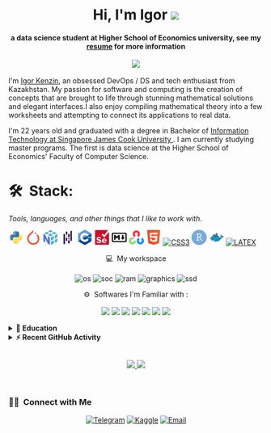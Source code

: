 <h1 align="center">Hi, I'm Igor  <img src="https://media.giphy.com/media/TEnXkcsHrP4YedChhA/giphy.gif" width="55"></h1> 
<h4 align="center">a data science student at Higher School of Economics university, see my <a href="https://github.com/maybeigor/maybeigor/blob/main/Kenzin-Igor_DevOps-Specialist.pdf.pdf" target="_blank">resume</a> for more information</h4>
<p align="center">
  <a href="https://github.com/maybeigor/maybeigor/blob/main/CV%20Kenzin-Igor.pdf"><img src="https://readme-typing-svg.herokuapp.com?lines=Data+Scientist;Deep+Learning+Developer;ML%20|%20SQL%20|%20OOP%20;Always%20learning%20new%20things&center=true&width=500&height=100"></a>
</p>

I'm [Igor Kenzin](https://github.com/maybeigor), an obsessed DevOps / DS and tech enthusiast from Kazakhstan. My passion for software and computing is the creation of concepts that are brought to life through stunning mathematical solutions and elegant interfaces.I also enjoy compiling mathematical theory into a few worksheets and attempting to connect its applications to real data.

I'm 22 years old and graduated with a degree in Bachelor of <a href="https://www.jcu.edu.sg/courses-and-study/courses/course/bachelor-of-information-technology" target="_blank"> Information Technology at Singapore James Cook University </a>. I am currently studying  master programs. The first is data science at the Higher School of Economics' Faculty of Computer Science. 
# 🛠 **&nbsp;Stack:** 
<i>Tools, languages, and other things that I like to work with.</i> 

<a href="https://docs.python.org/3/" target="_blank" rel="noreferrer"><img src="https://raw.githubusercontent.com/devicons/devicon/master/icons/python/python-original.svg" height="30" alt="Python" /></a>
<a href="https://pytorch.org/docs/stable/index.html" target="_blank" rel="noreferrer"><img src="https://raw.githubusercontent.com/devicons/devicon/master/icons/pytorch/pytorch-original.svg" height="30" alt="PyTorch" /></a>
<a href="https://numpy.org/doc/" target="_blank" rel="noreferrer"><img src="https://raw.githubusercontent.com/devicons/devicon/master/icons/numpy/numpy-original.svg" height="30" alt="numpy" /></a>
<a href="https://pandas.pydata.org/docs/" target="_blank" rel="noreferrer"><img src="https://raw.githubusercontent.com/devicons/devicon/master/icons/pandas/pandas-original.svg" height="30" alt="Pandas" /></a>
<a href="https://docs.microsoft.com/en-us/cpp/?view=msvc-170" target="_blank" rel="noreferrer"><img src="https://raw.githubusercontent.com/devicons/devicon/master/icons/cplusplus/cplusplus-original.svg" height="30" alt="C++" /></a>
<a href="https://www.selenium.dev/documentation/" target="_blank" rel="noreferrer"><img src="https://raw.githubusercontent.com/devicons/devicon/master/icons/selenium/selenium-original.svg" height="30" alt="Selenium" /></a>
<a href="https://www.markdownguide.org/basic-syntax/" target="_blank" rel="noreferrer"><img src="https://raw.githubusercontent.com/devicons/devicon/master/icons/markdown/markdown-original.svg" height="30" alt="Markdown" /></a>
<a href="https://docs.opencv.org/4.x/d6/d00/tutorial_py_root.html" target="_blank" rel="noreferrer"><img src="https://raw.githubusercontent.com/devicons/devicon/master/icons/opencv/opencv-original.svg" height="30" alt="OpenCV" /></a>
<a href="https://developer.mozilla.org/en-US/docs/Web/HTML" target="_blank" rel="noreferrer"><img src="https://raw.githubusercontent.com/devicons/devicon/master/icons/html5/html5-original.svg" height="30" alt="HTML" /></a>
<a href="https://www.w3.org/TR/CSS/#css" target="_blank" rel="noreferrer"><img src="https://raw.githubusercontent.com/danielcranney/readme-generator/main/public/icons/skills/css3-colored.svg" height="30" alt="CSS3" /></a>
<a href="https://docs.rstudio.com/" target="_blank" rel="noreferrer"><img src="https://raw.githubusercontent.com/devicons/devicon/master/icons/rstudio/rstudio-original.svg" height="30" alt="RStudio" /></a>
<a href="https://docs.docker.com/" target="_blank" rel="noreferrer"><img src="https://raw.githubusercontent.com/devicons/devicon/master/icons/docker/docker-original.svg" height="30" alt="Docker" /></a>
<a href="https://www.latex-project.org/help/documentation/" target="_blank" rel="noreferrer"><img src="https://upload.wikimedia.org/wikipedia/commons/4/45/LaTeX_project_logo_bird.svg" height="30" alt="LATEX" /></a>

<p align='center'>
  💻 &nbsp;My workspace<br/><br/>
  <!-- <img alt="os" src="https://img.shields.io/badge/Apple-A_Nitro_5-999999?style=flat&logo=apple&logoColor=white" /> -->
  <img alt="os" src="https://img.shields.io/badge/Windows_10-MSI_Laptop-0078D6?style=for-the-badge&logo=windows&logoColor=yellow" />
  <img alt="soc" src="https://img.shields.io/badge/Intel-Core_I5-0071C5?style=for-the-badge&logo=amd&logoColor=red" />
  <img alt="ram" src="https://img.shields.io/badge/RAM-32GB-%230071C5.svg?&style=for-the-badge&logoColor=white" />
  <img alt="graphics" src="https://img.shields.io/badge/NVIDIA-GTX1650_TI-76B900?style=for-the-badge&logo=nvidia&logoColor=white" />
  <img alt="ssd" src="https://img.shields.io/badge/1%20TB%20SSD-grey?style=for-the-badge" />
</p>

<p align='center'>
  ⚙️ &nbsp;Softwares I'm Familiar with :<br><br>
<img src="https://img.shields.io/badge/anaconda-44a833?style=for-the-badge&logo=anaconda&logoColor=white" />
<img src="https://img.shields.io/badge/Visual_Studio_Code-0078D4?style=for-the-badge&logo=visual%20studio%20code&logoColor=white" />
<img src="https://img.shields.io/badge/RStudio-75a9db?style=for-the-badge&logo=rstudio&logoColor=white" />

<img src="https://img.shields.io/static/v1?style=for-the-badge&message=Google+Colab&color=222222&logo=Google+Colab&logoColor=F9AB00&label=" />
<img src="https://img.shields.io/static/v1?style=for-the-badge&message=Microsoft+OneNote&color=7719AA&logo=Microsoft+OneNote&logoColor=FFFFFF&label=" />
<img src="https://img.shields.io/static/v1?style=for-the-badge&message=Miro&color=050038&logo=Miro&logoColor=FFFFFF&label=" />
<img src="https://img.shields.io/badge/Microsoft_Office-D83B01?style=for-the-badge&logo=microsoft-office&logoColor=white" />
</p>

<details>
  <summary><b>📜 Education </b></summary>
  <br/>

- 📖 **&nbsp;Master of Applied Mathematics and Informatics (Current)**\
📆 &nbsp;2022 - today\
📍 **&nbsp;HSE** - Moscow, Russia


- 📖 **&nbsp;Bachelor of Information Technology**\
📆 &nbsp;2018 - 2022\
📍 **&nbsp;James Cook University** - Singapore
<p align="center">
</p>
</details> 
<details>
  <summary><b>⚡ Recent GitHub Activity</b></summary>
  <br/>
   <a href="https://github.com/maybeigor"><img alt="Igor's Activity Graph" src="https://activity-graph.herokuapp.com/graph?username=addicted-by&custom_title=Aleksey's%20Contribution%20Graph&theme=react-dark" /></a>
  <br/>
 </details>
<br/>

<p align="center">
<a href="https://github.com/maybeigor">
  <img height="190em" src="https://github-readme-stats.vercel.app/api?username=maybeigor&theme=vision-friendly-dark&show_icons=true" />
  <img height="190em" src="https://github-readme-streak-stats.herokuapp.com/?user=maybeigor&stroke=ffffff&background=000000&ring=d69400&fire=FF0000&currStreakNum=ffffff&currStreakLabel=d69400&sideNums=ffffff&sideLabels=ffffff&dates=ffffff&hide_border=false" />
</a>
</p>

<br/>

<h3> 🤝🏻 &nbsp;Connect with Me </h3>
<p align="center">
<a href="https://t.me/maybeigor"><img alt="Telegram" src="https://img.shields.io/static/v1?style=for-the-badge&message=Telegram&color=26A5E4&logo=Telegram&logoColor=FFFFFF&label="></a>
<a href="https://www.kaggle.com/kenzinigor/"><img alt="Kaggle" src="https://img.shields.io/static/v1?style=for-the-badge&message=Kaggle&color=222222&logo=Kaggle&logoColor=20BEFF&label="></a>
<a href="mailto:igorkenzinkz@gmail.com"><img alt="Email" src="https://img.shields.io/static/v1?style=for-the-badge&message=Mail&color=EA4335&logo=Gmail&logoColor=FFFFFF&label="></a>
</p>
